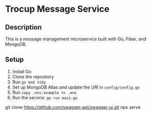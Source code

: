# Trocup Message Service

## Description

This is a message management microservice built with Go, Fiber, and MongoDB.

## Setup

1. Install Go
2. Clone the repository
3. Run `go mod tidy`
4. Set up MongoDB Atlas and update the URI in `config/config.go`
5. Run `copy .env.example to .env`
6. Run the service: `go run main.go`


git clone https://github.com/swagger-api/swagger-ui.git
npx serve
